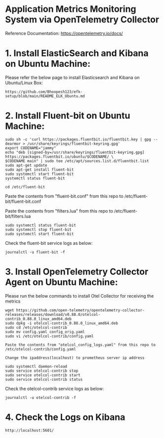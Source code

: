# Application Metrics Monitoring System  via OpenTelemetry Collector
Reference Documentation: https://opentelemetry.io/docs/

# 1. Install ElasticSearch and Kibana on Ubuntu Machine:    
Please refer the below page to install Elasticsearch and Kibana on Ubuntu/Linux Box: 

    https://github.com/Bhoopesh123/efk-setup/blob/main/README_ELK_Ubuntu.md

# 2. Install Fluent-bit on Ubuntu Machine:  

    sudo sh -c 'curl https://packages.fluentbit.io/fluentbit.key | gpg --dearmor > /usr/share/keyrings/fluentbit-keyring.gpg'
    export CODENAME="jammy"
    echo "deb [signed-by=/usr/share/keyrings/fluentbit-keyring.gpg] https://packages.fluentbit.io/ubuntu/$CODENAME/ \
    $CODENAME main" | sudo tee /etc/apt/sources.list.d/fluentbit.list
    sudo apt-get update
    sudo apt-get install fluent-bit
    sudo systemctl start fluent-bit
    systemctl status fluent-bit

    cd /etc/fluent-bit

Paste the contents from "fluent-bit.conf" from this repo to /etc/fluent-bit/fluent-bit.conf

Paste the contents from "filters.lua" from this repo to /etc/fluent-bit/filters.lua

    sudo systemctl status fluent-bit
    sudo systemctl stop fluent-bit
    sudo systemctl start fluent-bit

Check the fluent-bit service logs as below:

    journalctl -u fluent-bit -f

# 3. Install OpenTelemetry Collector Agent on Ubuntu Machine:  

Please run the below commands to install Otel Collector for receiving the metrics

    wget https://github.com/open-telemetry/opentelemetry-collector-releases/releases/download/v0.88.0/otelcol-contrib_0.88.0_linux_amd64.deb
    sudo dpkg -i otelcol-contrib_0.88.0_linux_amd64.deb
    sudo cd /etc/otelcol-contrib
    sudo mv config.yaml config_orig.yaml
    sudo vi /etc/otelcol-contrib/config.yaml

    Paste the contents from "otelcol_config_logs.yaml" from this repo to /etc/otelcol-contrib/config.yaml

    Change the ipaddress(localhost) to prometheus server ip address

    sudo systemctl daemon-reload
    sudo service otelcol-contrib stop
    sudo service otelcol-contrib start
    sudo service otelcol-contrib status

Check the otelcol-contrib service logs as below:

    journalctl -u otelcol-contrib -f  

# 4. Check the Logs on Kibana  

    http://localhost:5601/

  
    
